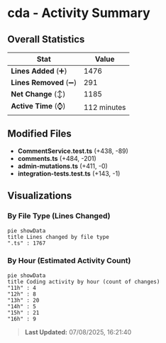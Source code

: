 # cda - Activity Summary 

## Overall Statistics

| Stat                   | Value                                                             |
| ---------------------- | ----------------------------------------------------------------- |
| **Lines Added** (➕)   | 1476                                          |
| **Lines Removed** (➖) | 291                                        |
| **Net Change** (↕)    | 1185                |
| **Active Time** (⌚)   | 112 minutes |


## Modified Files
- **CommentService.test.ts** (+438, -89)
- **comments.ts** (+484, -201)
- **admin-mutations.ts** (+411, -0)
- **integration-tests.test.ts** (+143, -1)

## Visualizations

### By File Type (Lines Changed)

```mermaid
pie showData
title Lines changed by file type
".ts" : 1767
```

### By Hour (Estimated Activity Count)

```mermaid
pie showData
title Coding activity by hour (count of changes)
"11h" : 4
"12h" : 8
"13h" : 20
"14h" : 5
"15h" : 21
"16h" : 9
```


> **Last Updated:** 07/08/2025, 16:21:40